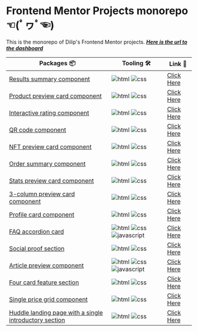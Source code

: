 # Frontend Mentor Projects monorepo ☜(ﾟヮﾟ☜)

This is the monorepo of Dilip's Frontend Mentor projects. **_[Here is the url to the dashboard](https://curiousdilip.github.io/frontend-mentor/site/index.html)_**

| Packages 📦  | Tooling 🛠️  |  Link 🔗|
| ------------- | ----------- |---|
| [Results summary component](./results-summary-component/)| ![html] ![css] |[Click Here](https://curiousdilip.github.io/frontend-mentor/results-summary-component/index.html)|
| [Product preview card component](./product-preview-card-component/)| ![html] ![css] |[Click Here](https://curiousdilip.github.io/frontend-mentor/product-preview-card-component/index.html)|
| [Interactive rating component](./interactive-rating-component/)| ![html] ![css] |[Click Here](https://curiousdilip.github.io/frontend-mentor/interactive-rating-component/index.html)|
| [QR code component](./qr-code-component-main/)| ![html] ![css] |[Click Here](https://curiousdilip.github.io/frontend-mentor/qr-code-component-main/index.html)|
| [NFT preview card component](./nft-preview-card-component/)| ![html] ![css] |[Click Here](https://curiousdilip.github.io/frontend-mentor/nft-preview-card-component/index.html)|
| [Order summary component](./order-summary-component/)| ![html] ![css] |[Click Here](https://curiousdilip.github.io/frontend-mentor/order-summary-component/index.html)|
| [Stats preview card component](./stats-preview-card-component/)| ![html] ![css] |[Click Here](https://curiousdilip.github.io/frontend-mentor/stats-preview-card-component/index.html)|
| [3-column preview card component](./3-column-preview-card-component/)| ![html] ![css] |[Click Here](https://curiousdilip.github.io/frontend-mentor/3-column-preview-card-component/index.html)|
| [Profile card component](./profile-card-component/)| ![html] ![css] |[Click Here](https://curiousdilip.github.io/frontend-mentor/profile-card-component/index.html)|
| [FAQ accordion card](./faq-accordion-card/)| ![html] ![css] ![javascript] |[Click Here](https://curiousdilip.github.io/frontend-mentor/faq-accordion-card/index.html)|
| [Social proof section](./social-proof-section/)| ![html] ![css] |[Click Here](https://curiousdilip.github.io/frontend-mentor/social-proof-section/index.html)|
| [Article preview component](./article-preview-component/)| ![html] ![css] ![javascript] |[Click Here](https://curiousdilip.github.io/frontend-mentor/article-preview-component/index.html)|
| [Four card feature section](./four-card-feature-section/)| ![html] ![css] |[Click Here](https://curiousdilip.github.io/frontend-mentor/article-preview-component/index.html)|
| [Single price grid component](./single-price-grid-component/)| ![html] ![css] |[Click Here](https://curiousdilip.github.io/frontend-mentor/single-price-grid-component/index.html)|
| [Huddle landing page with a single introductory section](./huddle-landing-page-with-single-introductory-section/)| ![html] ![css] |[Click Here](https://curiousdilip.github.io/frontend-mentor/huddle-landing-page-with-single-introductory-section/index.html)|


[javascript]: https://img.shields.io/badge/-JavaScript-282c34?logo=JavaScript&logocolor=F7DF1E&style=classic
[css]: https://img.shields.io/badge/-CSS3-282c34?logo=CSS3&logocolor=1572B6&style=classic
[html]: https://img.shields.io/badge/-HTML5-282c34?logo=HTML5&logocolor=E34F26&style=classic